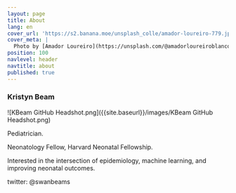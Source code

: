 ```yaml
---
layout: page
title: About
lang: en
cover_url: 'https://s2.banana.moe/unsplash_colle/amador-loureiro-779.jpg'
cover_meta: |
  Photo by [Amador Loureiro](https://unsplash.com/@amadorloureiroblanco)
position: 100
navlevel: header
navtitle: about
published: true
---
```

### Kristyn Beam
![KBeam GitHub Headshot.png]({{site.baseurl}}/images/KBeam GitHub Headshot.png)


Pediatrician.

Neonatology Fellow, Harvard Neonatal Fellowship.

Interested in the intersection of epidemiology, machine learning, and improving neonatal outcomes.

twitter: @swanbeams

